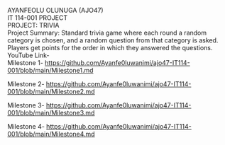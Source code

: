 AYANFEOLU OLUNUGA (AJO47)
<br>
IT 114-001 PROJECT
<br>
PROJECT: TRIVIA
<br>
Project Summary: Standard trivia game where each round a random category is chosen, and a random question from that category is asked. Players get points for the order in which they answered the questions.
<br>
YouTube Link-  <br>Milestone 1-  https://github.com/Ayanfe0luwanimi/ajo47-IT114-001/blob/main/Milestone1.md

Milestone 2-  https://github.com/Ayanfe0luwanimi/ajo47-IT114-001/blob/main/Milestone2.md

Milestone 3-  https://github.com/Ayanfe0luwanimi/ajo47-IT114-001/blob/main/Milestone3.md

Milestone 4-  https://github.com/Ayanfe0luwanimi/ajo47-IT114-001/blob/main/Milestone4.md
